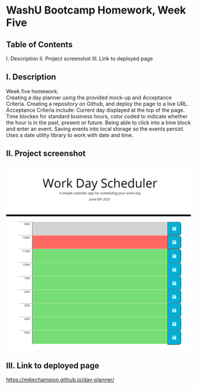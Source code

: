 # WashU Bootcamp Homework, Week Five

## Table of Contents

I. Description
II. Project screenshot
III. Link to deployed page

## I. Description

Week five homework.  
Creating a day planner using the provided mock-up and Acceptance Criteria.
Creating a repository on Github, and deploy the page to a live URL.
Acceptance Criteria include:
Current day displayed at the top of the page.
Time blockes for standard business hours, color coded to indicate whether the hour is in the past, present or future.
Being able to click into a time block and enter an event.
Saving events into local storage so the events persist.
Uses a date utility library to work with date and time.

## II. Project screenshot

![day planner application demo](day-planner.png)

## III. Link to deployed page

https://mikechampion.github.io/day-planner/

